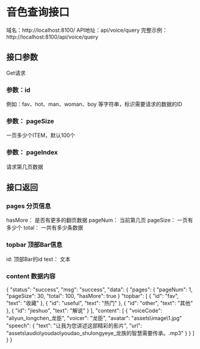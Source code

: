 
# 音色查询接口
域名：http://localhost:8100/
API地址：api/voice/query
完整示例：http://localhost:8100/api/voice/query

## 接口参数
Get请求

### 参数：id 
例如：fav、hot、man、woman、boy 等字符串，标识需要请求的数据的ID

### 参数： pageSize
一页多少个ITEM，默认100个

### 参数： pageIndex
请求第几页数据

## 接口返回
### pages 分页信息
hasMore： 是否有更多的翻页数据
pageNum： 当前第几页
pageSize： 一页有多少个
total： 一共有多少条数据

### topbar 顶部Bar信息
id: 顶部Bar的id
text： 文本

### content 数据内容


{
    "status": "success",
    "msg": "success",
    "data": {
        "pages": {
            "pageNum": 1,
            "pageSize": 30,
            "total": 100,
            "hasMore": true
        }
        "topbar": [
            {
                "id": "fav",
                "text": "收藏"
            },
            {
                "id": "useful",
                "text": "热门"
            },
            {
                "id": "other",
                "text": "其他"
            },
            {
                "id": "jieshuo",
                "text": "解说"
            }
        ],
        "content": [
            {
                "voiceCode": "aliyun_longchen_龙臣",
                "voicer": "龙臣",
                "avatar": "assets\image\1.jpg"
                "speech": {
                    "text": "让我为您讲述这部精彩的影片",
                    "url": "assets\audio\youdao\youdao_shulongyeye_龙族的智慧需要传承。.mp3"
                }
            }
        ]
    }
}